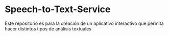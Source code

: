# Speech-to-Text-Service
Este repositorio es para la creación de un aplicativo interactivo que permita hacer distintos tipos de análisis textuales
